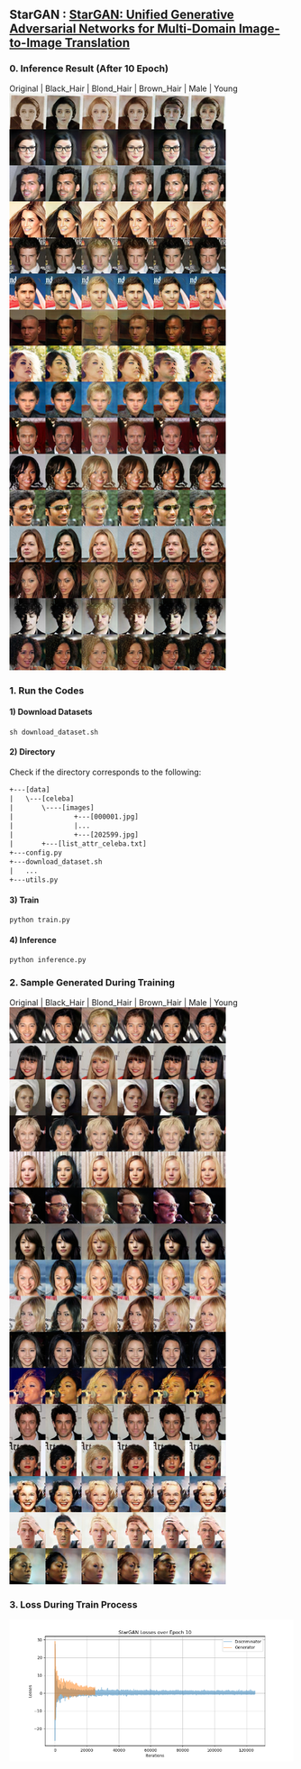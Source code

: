 ## StarGAN : [StarGAN: Unified Generative Adversarial Networks for Multi-Domain Image-to-Image Translation](https://arxiv.org/abs/1711.09020)

### 0. Inference Result (After 10 Epoch)
Original | Black_Hair | Blond_Hair | Brown_Hair | Male | Young
<img src = './results/inference/StarGAN_Aligned_CelebA_Results_0001.png'>

### 1. Run the Codes
#### 1) Download Datasets
```
sh download_dataset.sh
```
#### 2) Directory
Check if the directory corresponds to the following:
```
+---[data]
|   \---[celeba]
|       \----[images]
|               +---[000001.jpg]
|               |...
|               +---[202599.jpg]
|       +---[list_attr_celeba.txt]
+---config.py
+---download_dataset.sh
|   ...
+---utils.py
```
#### 3) Train
```
python train.py
```
#### 4) Inference
```
python inference.py
```

### 2. Sample Generated During Training
Original | Black_Hair | Blond_Hair | Brown_Hair | Male | Young
<img src = './results/samples/StarGAN_Aligned_CelebA_Epoch_010.png'>

### 3. Loss During Train Process
<img src = './results/plots/StarGAN_Losses_Epoch_10.png'>
